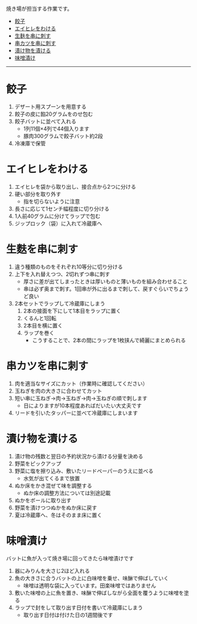 焼き場が担当する作業です。

<!-- TOC depthFrom:1 depthTo:6 withLinks:1 updateOnSave:1 orderedList:0 -->

- [餃子](#餃子)
- [エイヒレをわける](#エイヒレをわける)
- [生麩を串に刺す](#生麩を串に刺す)
- [串カツを串に刺す](#串カツを串に刺す)
- [漬け物を漬ける](#漬け物を漬ける)
- [味噌漬け](#味噌漬け)

<!-- /TOC -->

***

# 餃子

1. デザート用スプーンを用意する
2. 餃子の皮に餡20グラムをのせ包む
3. 餃子バットに並べて入れる
    - 1列11個×4列で44個入ります
    - 豚肉300グラムで餃子バット約2段
4. 冷凍庫で保管

# エイヒレをわける

1. エイヒレを袋から取り出し、接合点から2つに分ける
2. 硬い部分を取り外す
    - 指を切らないように注意
3. 長さに応じて1センチ幅程度に切り分ける
4. 1人前40グラムに分けてラップで包む
5. ジップロック（袋）に入れて冷蔵庫へ

# 生麩を串に刺す

1. 違う種類のものをそれぞれ10等分に切り分ける
2. 上下を入れ替えつつ、2切れずつ串に刺す
    - 厚さに差が出てしまったときは厚いものと薄いものを組み合わせること
    - 串は必ず奥まで刺す。1回串が外に出るまで刺して、戻すぐらいでちょうど良い
3. 2本セットでラップして冷蔵庫にしまう
    1. 2本の接面を下にして1本目をラップに置く
    2. くるんと1回転
    3. 2本目を横に置く
    4. ラップを巻く
        - こうすることで、2本の間にラップを1枚挟んで綺麗にまとめられる

# 串カツを串に刺す

1. 肉を適当なサイズにカット（作業時に確認してください）
2. 玉ねぎを肉の大きさに合わせてカット
3. 短い串に玉ねぎ→肉→玉ねぎ→肉→玉ねぎの順で刺します
    - 日によりますが10本程度あればだいたい大丈夫です
4. リードを引いたタッパーに並べて冷蔵庫にしまいます

# 漬け物を漬ける

1. 漬け物の残数と翌日の予約状況から漬ける分量を決める
2. 野菜をピックアップ
3. 野菜に塩を擦り込み、敷いたリードペーパーのうえに並べる
    - 水気が出てくるまで放置
4. ぬか床をかき混ぜて味を調整する
    - ぬか床の調整方法については別途記載
5. ぬかをボールに取り出す
6. 野菜を漬けつつぬかをぬか床に戻す
7. 夏は冷蔵庫へ、冬はそのまま床に置く

# 味噌漬け

バットに魚が入って焼き場に回ってきたら味噌漬けです

1. 器にみりんを大さじ2ほど入れる
2. 魚の大きさに合うバットの上に白味噌を乗せ、味醂で伸ばしていく
    - 味噌は透明な袋に入っています。田楽味噌ではありません
3. 敷いた味噌の上に魚を置き、味醂で伸ばしながら全面を覆うように味噌を塗る
4. ラップで封をして取り出す日付を書いて冷蔵庫にしまう
    - 取り出す日付は付けた日の1週間後です
